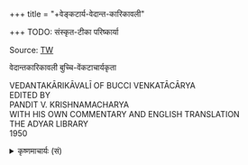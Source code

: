 +++
title = "+वेङ्कटार्य-वेदान्त-कारिकावली"

+++
TODO: संस्कृत-टीका परिष्कार्या

Source: [TW](https://archive.org/details/vedantakarikavali)


वेदान्तकारिकावली बुच्चि-वेंकटाचार्यकृता 

VEDANTAKĀRIKĀVALĪ OF BUCCI VENKATĀCĀRYA  
EDITED BY  
PANDIT V. KRISHNAMACHARYA  
WITH HIS OWN COMMENTARY AND ENGLISH TRANSLATION  
THE ADYAR LIBRARY  
1950 

<details><summary>कृष्णमाचार्यः (सं)</summary>

वेदान्तार्थनितान्तचिन्तनरताः सन्त्येव सन्तो बुधास्  
तेषां तोषकृते कृतेति विवृतिर् वेदान्त-पद्यावलेः ।  
अन्ये मत्सरिणो मितं-पच-धियो निन्दन्तु नन्दन्तु वा  
नैवातो मनसो मनागपि भवेत् सादः प्रसादोऽथवा ॥ 

इत्थं श्रीशैल-सच्--चक्र-वर्ति-वंश्यः सतां मतः ।  
श्रीकृष्णोऽकृत वेदान्त-कारिकावलि-टिप्पणम् ॥  
अनेन भगवान् विश्व-सर्गस्थित्य्-अन्तकर्मठः ।  
सर्वकर्म-समाराध्यः प्रीयतां देवनायकः ॥ 
</details>
